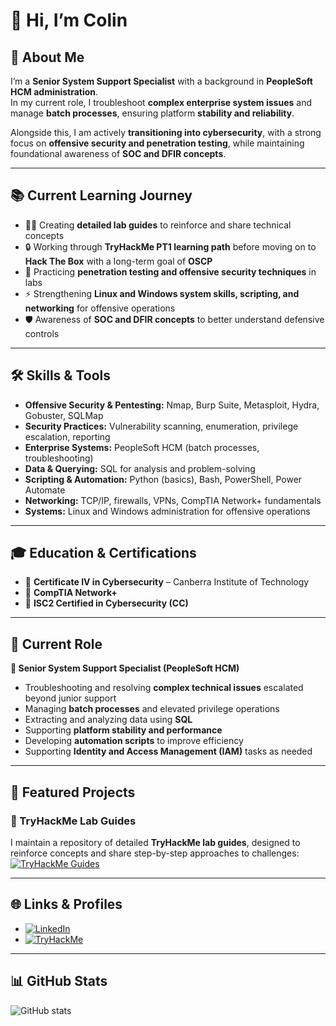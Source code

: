 # 👋 Hi, I’m Colin

## 🚀 About Me
I’m a **Senior System Support Specialist** with a background in **PeopleSoft HCM administration**.  
In my current role, I troubleshoot **complex enterprise system issues** and manage **batch processes**, ensuring platform **stability and reliability**.  

Alongside this, I am actively **transitioning into cybersecurity**, with a strong focus on **offensive security and penetration testing**, while maintaining foundational awareness of **SOC and DFIR concepts**.

---

## 📚 Current Learning Journey

- 🧑‍💻 Creating **detailed lab guides** to reinforce and share technical concepts  
- 🔒 Working through **TryHackMe PT1 learning path** before moving on to **Hack The Box** with a long-term goal of **OSCP**  
- 🎯 Practicing **penetration testing and offensive security techniques** in labs  
- ⚡ Strengthening **Linux and Windows system skills, scripting, and networking** for offensive operations  
- 🛡️ Awareness of **SOC and DFIR concepts** to better understand defensive controls  

---

## 🛠️ Skills & Tools  

- **Offensive Security & Pentesting:** Nmap, Burp Suite, Metasploit, Hydra, Gobuster, SQLMap  
- **Security Practices:** Vulnerability scanning, enumeration, privilege escalation, reporting  
- **Enterprise Systems:** PeopleSoft HCM (batch processes, troubleshooting)  
- **Data & Querying:** SQL for analysis and problem-solving  
- **Scripting & Automation:** Python (basics), Bash, PowerShell, Power Automate  
- **Networking:** TCP/IP, firewalls, VPNs, CompTIA Network+ fundamentals  
- **Systems:** Linux and Windows administration for offensive operations  

---

## 🎓 Education & Certifications
- 📜 **Certificate IV in Cybersecurity** – Canberra Institute of Technology  
- 📜 **CompTIA Network+**  
- 📜 **ISC2 Certified in Cybersecurity (CC)**  

---

## 📌 Current Role
**💼 Senior System Support Specialist (PeopleSoft HCM)**  
- Troubleshooting and resolving **complex technical issues** escalated beyond junior support  
- Managing **batch processes** and elevated privilege operations  
- Extracting and analyzing data using **SQL**  
- Supporting **platform stability and performance**  
- Developing **automation scripts** to improve efficiency  
- Supporting **Identity and Access Management (IAM)** tasks as needed  

---

## 📂 Featured Projects

### 📝 TryHackMe Lab Guides
I maintain a repository of detailed **TryHackMe lab guides**, designed to reinforce concepts and share step-by-step approaches to challenges:  
[![TryHackMe Guides](https://img.shields.io/badge/TryHackMe-Guides-blue?logo=github)](https://github.com/Schenkee/TryHackMe-Guides)

---

## 🌐 Links & Profiles
- [![LinkedIn](https://img.shields.io/badge/LinkedIn-Profile-blue?logo=linkedin)](https://www.linkedin.com/in/colin-s-35b8781b1/)  
- [![TryHackMe](https://img.shields.io/badge/TryHackMe-Profile-red?logo=tryhackme)](https://tryhackme.com/p/schenkee)  

---

## 📊 GitHub Stats
![GitHub stats](https://github-readme-stats.vercel.app/api?username=Schenkee&show_icons=true&theme=radical)  
<!--![Top Langs](https://github-readme-stats.vercel.app/api/top-langs/?username=Schenkee&layout=compact&theme=radical)


<!--
**Schenkee/Schenkee** is a ✨ _special_ ✨ repository because its `README.md` (this file) appears on your GitHub profile.

Here are some ideas to get you started:

- 🔭 I’m currently working on ...
- 🌱 I’m currently learning ...
- 👯 I’m looking to collaborate on ...
- 🤔 I’m looking for help with ...
- 💬 Ask me about ...
- 📫 How to reach me: ...
- 😄 Pronouns: ...
- ⚡ Fun fact: ...
-->
